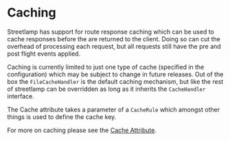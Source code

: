 # Caching

Streetlamp has support for route response caching which can be used to cache responses before the are returned to the client.
Doing so can cut the overhead of processing each request, but all requests still have the pre and post flight events applied.

Caching is currently limited to just one type of cache (specified in the configuration) which may be subject to change in future releases.
Out of the box the `FileCacheHandler` is the default caching mechanism, but like the rest of streetlamp can be overridden as long as it inherits the `CacheHandler` interface.

The Cache attribute takes a parameter of a `CacheRule` which amongst other things is used to define the cache key.

For more on caching please see the [Cache Attribute](Attributes/CACHE.MD).

